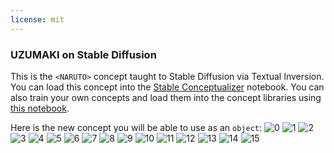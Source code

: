 ```yaml
---
license: mit
---
```

### UZUMAKI on Stable Diffusion
This is the `<NARUTO>` concept taught to Stable Diffusion via Textual Inversion. You can load this concept into the [Stable Conceptualizer](https://colab.research.google.com/github/huggingface/notebooks/blob/main/diffusers/stable_conceptualizer_inference.ipynb) notebook. You can also train your own concepts and load them into the concept libraries using [this notebook](https://colab.research.google.com/github/huggingface/notebooks/blob/main/diffusers/sd_textual_inversion_training.ipynb).

Here is the new concept you will be able to use as an `object`:
![<NARUTO> 0](https://huggingface.co/sd-concepts-library/uzumaki/resolve/main/concept_images/3.jpeg)
![<NARUTO> 1](https://huggingface.co/sd-concepts-library/uzumaki/resolve/main/concept_images/6.jpeg)
![<NARUTO> 2](https://huggingface.co/sd-concepts-library/uzumaki/resolve/main/concept_images/0.jpeg)
![<NARUTO> 3](https://huggingface.co/sd-concepts-library/uzumaki/resolve/main/concept_images/7.jpeg)
![<NARUTO> 4](https://huggingface.co/sd-concepts-library/uzumaki/resolve/main/concept_images/5.jpeg)
![<NARUTO> 5](https://huggingface.co/sd-concepts-library/uzumaki/resolve/main/concept_images/8.jpeg)
![<NARUTO> 6](https://huggingface.co/sd-concepts-library/uzumaki/resolve/main/concept_images/14.jpeg)
![<NARUTO> 7](https://huggingface.co/sd-concepts-library/uzumaki/resolve/main/concept_images/15.jpeg)
![<NARUTO> 8](https://huggingface.co/sd-concepts-library/uzumaki/resolve/main/concept_images/9.jpeg)
![<NARUTO> 9](https://huggingface.co/sd-concepts-library/uzumaki/resolve/main/concept_images/13.jpeg)
![<NARUTO> 10](https://huggingface.co/sd-concepts-library/uzumaki/resolve/main/concept_images/12.jpeg)
![<NARUTO> 11](https://huggingface.co/sd-concepts-library/uzumaki/resolve/main/concept_images/1.jpeg)
![<NARUTO> 12](https://huggingface.co/sd-concepts-library/uzumaki/resolve/main/concept_images/10.jpeg)
![<NARUTO> 13](https://huggingface.co/sd-concepts-library/uzumaki/resolve/main/concept_images/2.jpeg)
![<NARUTO> 14](https://huggingface.co/sd-concepts-library/uzumaki/resolve/main/concept_images/11.jpeg)
![<NARUTO> 15](https://huggingface.co/sd-concepts-library/uzumaki/resolve/main/concept_images/4.jpeg)

